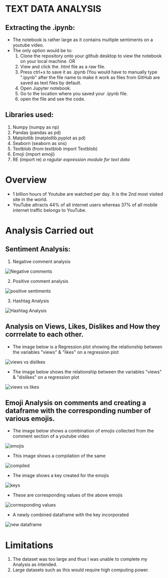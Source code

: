 # TEXT DATA ANALYSIS
## Extracting the .ipynb:
- The notebook is rather large as it contains multiple sentiments on a youtube video.
- The only option would be to:
  1. Clone the repository onto your github desktop to view the notebook on your local machine.
        OR
  1. View and click the .html file as a raw file.
  2. Press ctrl+s to save it as .ipynb (You would have to manually type ".ipynb" after the file name to make it work as files from GitHub are saved as text files by default.
  3. Open Jupyter notebook.
  4. Go to the location where you saved your .ipynb file.
  5. open the file and see the code.

## Libraries used: 
  1. Numpy (numpy as np)
  2. Pandas (pandas as pd)
  3. Matplotlib (matplotlib.pyplot as pd)
  4. Seaborn (seaborn as sns)
  5. Textblob (from textblob import Textblob)
  6. Emoji (import emoji)
  7. RE (import re) _a ragular expression module for text data_

# Overview
- 1 billion hours of Youtube are watched per day. It is the 2nd most visited site in the world.
- YouTube attracts 44% of all internet users whereas 37% of all mobile internet traffic belongs to YouTube.

# Analysis Carried out

## Sentiment Analysis:

   1. Negative comment analysis

  ![Negative comments](https://user-images.githubusercontent.com/66944986/161414816-291f891f-17ba-49c0-8cc6-6149813daeee.png)

   2. Positive comment analysis
   
  ![positive sentiments](https://user-images.githubusercontent.com/66944986/161414825-49f5938c-3fc3-4730-bf26-08ceef8b8751.png)


   3. Hashtag Analysis

  ![Hashtag Analysis](https://user-images.githubusercontent.com/66944986/161414760-6070be9f-eaab-4556-9057-eada1e67126c.png)

## Analysis on Views, Likes, Dislikes and How they corrrelate to each other.

- The image below is a Regression plot showing the relationship between the variables "views" & "likes" on a regression plot

 ![views vs dislikes](https://user-images.githubusercontent.com/66944986/161415210-b5cae346-7f6b-464b-8201-299664357b0f.PNG)

- The image below shows the relationship between the variables "views" & "dislikes" on a regression plot

![views vs likes](https://user-images.githubusercontent.com/66944986/161415262-92d84f34-e6f9-4e3d-b887-755f9352501a.PNG)


## Emoji Analysis on comments and creating a dataframe with the corresponding number of various emojis.

- The image below shows a combination of emojis collected from the comment section of a youtube video

 ![emojis](https://user-images.githubusercontent.com/66944986/161414900-818a65c2-f60d-49ca-a805-2810a713c3cc.PNG)

- This image shows a compilation of the same


![compiled](https://user-images.githubusercontent.com/66944986/161414922-82dd7c78-a8dc-4fb7-bfa1-6d638bfee50c.PNG)

- The image shows a key created for the emojis


![keys](https://user-images.githubusercontent.com/66944986/161415003-06bb2934-9822-4d65-9c42-87df80b91a1c.PNG)

- These are corresponding values of the above emojis


![corresponding values](https://user-images.githubusercontent.com/66944986/161415016-c9bfd5c6-0ea6-48db-b096-ba81eb6cbcc2.PNG)

- A newly combined dataframe with the key incorporated


![new dataframe](https://user-images.githubusercontent.com/66944986/161415023-6cf4e390-9511-4371-b898-8a388257ea74.PNG)


# Limitations
1. The dataset was too large and thus I was unable to complete my Analysis as intended.
2. Large datasets such as this would require high computing power.
